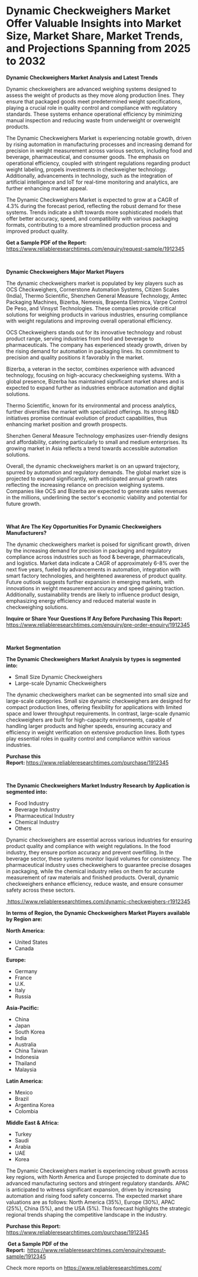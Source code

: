 <p><h1>Dynamic Checkweighers Market Offer Valuable Insights into Market Size, Market Share, Market Trends, and Projections Spanning from 2025 to 2032</h1></p><p><strong>Dynamic Checkweighers Market Analysis and Latest Trends</strong></p>
<p><p>Dynamic checkweighers are advanced weighing systems designed to assess the weight of products as they move along production lines. They ensure that packaged goods meet predetermined weight specifications, playing a crucial role in quality control and compliance with regulatory standards. These systems enhance operational efficiency by minimizing manual inspection and reducing waste from underweight or overweight products.</p><p>The Dynamic Checkweighers Market is experiencing notable growth, driven by rising automation in manufacturing processes and increasing demand for precision in weight measurement across various sectors, including food and beverage, pharmaceutical, and consumer goods. The emphasis on operational efficiency, coupled with stringent regulations regarding product weight labeling, propels investments in checkweigher technology. Additionally, advancements in technology, such as the integration of artificial intelligence and IoT for real-time monitoring and analytics, are further enhancing market appeal.</p><p>The Dynamic Checkweighers Market is expected to grow at a CAGR of 4.3% during the forecast period, reflecting the robust demand for these systems. Trends indicate a shift towards more sophisticated models that offer better accuracy, speed, and compatibility with various packaging formats, contributing to a more streamlined production process and improved product quality.</p></p>
<p><strong>Get a Sample PDF of the Report:&nbsp;</strong> <a href="https://www.reliableresearchtimes.com/enquiry/request-sample/1912345?utm_campaign=3585&utm_medium=2&utm_source=Github&utm_content=ia&utm_term=11042025&utm_id=dynamic-checkweighers">https://www.reliableresearchtimes.com/enquiry/request-sample/1912345</a></p>
<p>&nbsp;</p>
<p><strong>Dynamic Checkweighers Major Market Players</strong></p>
<p><p>The dynamic checkweighers market is populated by key players such as OCS Checkweighers, Cornerstone Automation Systems, Citizen Scales (India), Thermo Scientific, Shenzhen General Measure Technology, Amtec Packaging Machines, Bizerba, Nemesis, Brapenta Eletrnica, Varpe Control De Peso, and Vinsyst Technologies. These companies provide critical solutions for weighing products in various industries, ensuring compliance with weight regulations and improving overall operational efficiency.</p><p>OCS Checkweighers stands out for its innovative technology and robust product range, serving industries from food and beverage to pharmaceuticals. The company has experienced steady growth, driven by the rising demand for automation in packaging lines. Its commitment to precision and quality positions it favorably in the market.</p><p>Bizerba, a veteran in the sector, combines experience with advanced technology, focusing on high-accuracy checkweighing systems. With a global presence, Bizerba has maintained significant market shares and is expected to expand further as industries embrace automation and digital solutions.</p><p>Thermo Scientific, known for its environmental and process analytics, further diversifies the market with specialized offerings. Its strong R&D initiatives promise continual evolution of product capabilities, thus enhancing market position and growth prospects.</p><p>Shenzhen General Measure Technology emphasizes user-friendly designs and affordability, catering particularly to small and medium enterprises. Its growing market in Asia reflects a trend towards accessible automation solutions.</p><p>Overall, the dynamic checkweighers market is on an upward trajectory, spurred by automation and regulatory demands. The global market size is projected to expand significantly, with anticipated annual growth rates reflecting the increasing reliance on precision weighing systems. Companies like OCS and Bizerba are expected to generate sales revenues in the millions, underlining the sector's economic viability and potential for future growth.</p></p>
<p>&nbsp;</p>
<p><strong>What Are The Key Opportunities For Dynamic Checkweighers Manufacturers?</strong></p>
<p><p>The dynamic checkweighers market is poised for significant growth, driven by the increasing demand for precision in packaging and regulatory compliance across industries such as food & beverage, pharmaceuticals, and logistics. Market data indicate a CAGR of approximately 6-8% over the next five years, fueled by advancements in automation, integration with smart factory technologies, and heightened awareness of product quality. Future outlook suggests further expansion in emerging markets, with innovations in weight measurement accuracy and speed gaining traction. Additionally, sustainability trends are likely to influence product design, emphasizing energy efficiency and reduced material waste in checkweighing solutions.</p></p>
<p><strong>Inquire or Share Your Questions If Any Before Purchasing This Report:</strong> <a href="https://www.reliableresearchtimes.com/enquiry/pre-order-enquiry/1912345?utm_campaign=3585&utm_medium=2&utm_source=Github&utm_content=ia&utm_term=11042025&utm_id=dynamic-checkweighers">https://www.reliableresearchtimes.com/enquiry/pre-order-enquiry/1912345</a></p>
<p>&nbsp;</p>
<p><strong>Market Segmentation</strong></p>
<p><strong>The Dynamic Checkweighers Market Analysis by types is segmented into:</strong></p>
<p><ul><li>Small Size Dynamic Checkweighers</li><li>Large-scale Dynamic Checkweighers</li></ul></p>
<p><p>The dynamic checkweighers market can be segmented into small size and large-scale categories. Small size dynamic checkweighers are designed for compact production lines, offering flexibility for applications with limited space and lower throughput requirements. In contrast, large-scale dynamic checkweighers are built for high-capacity environments, capable of handling larger products and higher speeds, ensuring accuracy and efficiency in weight verification on extensive production lines. Both types play essential roles in quality control and compliance within various industries.</p></p>
<p><strong>Purchase this Report:&nbsp;</strong><a href="https://www.reliableresearchtimes.com/purchase/1912345?utm_campaign=3585&utm_medium=2&utm_source=Github&utm_content=ia&utm_term=11042025&utm_id=dynamic-checkweighers">https://www.reliableresearchtimes.com/purchase/1912345</a></p>
<p>&nbsp;</p>
<p><strong>The Dynamic Checkweighers Market Industry Research by Application is segmented into:</strong></p>
<p><ul><li>Food Industry</li><li>Beverage Industry</li><li>Pharmaceutical Industry</li><li>Chemical Industry</li><li>Others</li></ul></p>
<p><p>Dynamic checkweighers are essential across various industries for ensuring product quality and compliance with weight regulations. In the food industry, they ensure portion accuracy and prevent overfilling. In the beverage sector, these systems monitor liquid volumes for consistency. The pharmaceutical industry uses checkweighers to guarantee precise dosages in packaging, while the chemical industry relies on them for accurate measurement of raw materials and finished products. Overall, dynamic checkweighers enhance efficiency, reduce waste, and ensure consumer safety across these sectors.</p></p>
<p><a href="https://www.reliableresearchtimes.com/dynamic-checkweighers-r1912345?utm_campaign=3585&utm_medium=2&utm_source=Github&utm_content=ia&utm_term=11042025&utm_id=dynamic-checkweighers">&nbsp;https://www.reliableresearchtimes.com/dynamic-checkweighers-r1912345</a></p>
<p><strong>In terms of Region, the Dynamic Checkweighers Market Players available by Region are:</strong></p>
<p>
    <p> <strong> North America: </strong>
        <ul>
            <li>United States</li>
            <li>Canada</li>
        </ul>
        </p> 
    <p> <strong> Europe: </strong>
        <ul>
            <li>Germany</li>
            <li>France</li>
            <li>U.K.</li>
            <li>Italy</li>
            <li>Russia</li>
        </ul>
        </p> 
    <p> <strong> Asia-Pacific: </strong>
        <ul>
            <li>China</li>
            <li>Japan</li>
            <li>South Korea</li>
            <li>India</li>
            <li>Australia</li>
            <li>China Taiwan</li>
            <li>Indonesia</li>
            <li>Thailand</li>
            <li>Malaysia</li>
        </ul>
        </p> 
    <p> <strong> Latin America: </strong>
        <ul>
            <li>Mexico</li>
            <li>Brazil</li>
            <li>Argentina Korea</li>
            <li>Colombia</li>
        </ul>
        </p> 
    <p> <strong> Middle East & Africa: </strong>
        <ul>
            <li>Turkey</li>
            <li>Saudi</li>
            <li>Arabia</li>
            <li>UAE</li>
            <li>Korea</li>
        </ul>
    </p>
    </p>
<p><p>The Dynamic Checkweighers market is experiencing robust growth across key regions, with North America and Europe projected to dominate due to advanced manufacturing sectors and stringent regulatory standards. APAC is anticipated to witness significant expansion, driven by increasing automation and rising food safety concerns. The expected market share valuations are as follows: North America (35%), Europe (30%), APAC (25%), China (5%), and the USA (5%). This forecast highlights the strategic regional trends shaping the competitive landscape in the industry.</p></p>
<p><strong>Purchase this Report: </strong><a href="https://www.reliableresearchtimes.com/purchase/1912345?utm_campaign=3585&utm_medium=2&utm_source=Github&utm_content=ia&utm_term=11042025&utm_id=dynamic-checkweighers">https://www.reliableresearchtimes.com/purchase/1912345</a></p>
<p>&nbsp;<strong>Get a Sample PDF of the Report:&nbsp;&nbsp;</strong><a href="https://www.reliableresearchtimes.com/enquiry/request-sample/1912345?utm_campaign=3585&utm_medium=2&utm_source=Github&utm_content=ia&utm_term=11042025&utm_id=dynamic-checkweighers">https://www.reliableresearchtimes.com/enquiry/request-sample/1912345</a></p>
<p><strong></strong></p>
<p>Check more reports on <a href="https://www.reliableresearchtimes.com/?utm_campaign=3585&utm_medium=2&utm_source=Github&utm_content=ia&utm_term=11042025&utm_id=dynamic-checkweighers">https://www.reliableresearchtimes.com/</a></p>